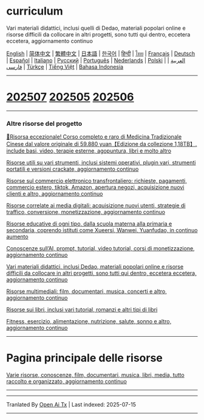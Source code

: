 # curriculum

Vari materiali didattici, inclusi quelli di Dedao, materiali popolari online e risorse difficili da collocare in altri progetti, sono tutti qui dentro, eccetera eccetera, aggiornamento continuo


[English](https://openaitx.github.io/view.html?user=mswnlz&project=curriculum&lang=en) | [简体中文](https://openaitx.github.io/view.html?user=mswnlz&project=curriculum&lang=zh-CN) | [繁體中文](https://openaitx.github.io/view.html?user=mswnlz&project=curriculum&lang=zh-TW) | [日本語](https://openaitx.github.io/view.html?user=mswnlz&project=curriculum&lang=ja) | [한국어](https://openaitx.github.io/view.html?user=mswnlz&project=curriculum&lang=ko) | [हिन्दी](https://openaitx.github.io/view.html?user=mswnlz&project=curriculum&lang=hi) | [ไทย](https://openaitx.github.io/view.html?user=mswnlz&project=curriculum&lang=th) | [Français](https://openaitx.github.io/view.html?user=mswnlz&project=curriculum&lang=fr) | [Deutsch](https://openaitx.github.io/view.html?user=mswnlz&project=curriculum&lang=de) | [Español](https://openaitx.github.io/view.html?user=mswnlz&project=curriculum&lang=es) | [Italiano](https://openaitx.github.io/view.html?user=mswnlz&project=curriculum&lang=it) | [Русский](https://openaitx.github.io/view.html?user=mswnlz&project=curriculum&lang=ru) | [Português](https://openaitx.github.io/view.html?user=mswnlz&project=curriculum&lang=pt) | [Nederlands](https://openaitx.github.io/view.html?user=mswnlz&project=curriculum&lang=nl) | [Polski](https://openaitx.github.io/view.html?user=mswnlz&project=curriculum&lang=pl) | [العربية](https://openaitx.github.io/view.html?user=mswnlz&project=curriculum&lang=ar) | [فارسی](https://openaitx.github.io/view.html?user=mswnlz&project=curriculum&lang=fa) | [Türkçe](https://openaitx.github.io/view.html?user=mswnlz&project=curriculum&lang=tr) | [Tiếng Việt](https://openaitx.github.io/view.html?user=mswnlz&project=curriculum&lang=vi) | [Bahasa Indonesia](https://openaitx.github.io/view.html?user=mswnlz&project=curriculum&lang=id)

-------------------

# [202507](https://raw.githubusercontent.com/mswnlz/curriculum/main/202507.md) [202505](https://raw.githubusercontent.com/mswnlz/curriculum/main/202505.md) [202506](https://raw.githubusercontent.com/mswnlz/curriculum/main/202506.md)

---------------
### Altre risorse del progetto

[🎁Risorsa eccezionale! Corso completo e raro di Medicina Tradizionale Cinese dal valore originale di 59.880 yuan【Edizione da collezione 1,18TB】, include basi, video, terapie esterne, agopuntura, libri e molto altro](https://github.com/mswnlz/chinese-traditional)

[Risorse utili su vari strumenti, inclusi sistemi operativi, plugin vari, strumenti portatili e versioni crackate, aggiornamento continuo](https://github.com/mswnlz/tools)


[Risorse sul commercio elettronico transfrontaliero: richieste, pagamenti, commercio estero, tiktok, Amazon, apertura negozi, acquisizione nuovi clienti e altro, aggiornamento continuo](https://github.com/mswnlz/cross-border)

[Risorse correlate ai media digitali: acquisizione nuovi utenti, strategie di traffico, conversione, monetizzazione, aggiornamento continuo](https://github.com/mswnlz/self-media)

[Risorse educative di ogni tipo, dalla scuola materna alla primaria e secondaria, coprendo istituti come Xueersi, Wanwei, Yuanfudao, in continuo aumento](https://github.com/mswnlz/edu-knowlege)

[Conoscenze sull’AI, prompt, tutorial, video tutorial, corsi di monetizzazione, aggiornamento continuo](https://github.com/mswnlz/AIknowledge)

[Vari materiali didattici, inclusi Dedao, materiali popolari online e risorse difficili da collocare in altri progetti, sono tutti qui dentro, eccetera eccetera, aggiornamento continuo](https://github.com/mswnlz/curriculum)

[Risorse multimediali: film, documentari, musica, concerti e altro, aggiornamento continuo](https://github.com/mswnlz/movies)

[Risorse sui libri, inclusi vari tutorial, romanzi e altri tipi di libri](https://github.com/mswnlz/book)

[Fitness, esercizio, alimentazione, nutrizione, salute, sonno e altro, aggiornamento continuo](https://github.com/mswnlz/healthy)

---------------

# Pagina principale delle risorse
[Varie risorse, conoscenze, film, documentari, musica, libri, media, tutto raccolto e organizzato, aggiornamento continuo](https://github.com/mswnlz)

---------------


---

Tranlated By [Open Ai Tx](https://github.com/OpenAiTx/OpenAiTx) | Last indexed: 2025-07-15

---
